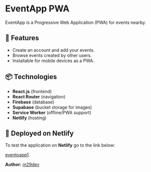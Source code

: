 # EventApp PWA

EventApp is a Progressive Web Application (PWA) for events nearby.

## 🚀 Features

- Create an account and add your events.
- Browse events created by other users.
- Installable for mobile devices as a PWA.

## 📦 Technologies

- **React.js** (frontend)
- **React Router** (navigation)
- **Firebase** (database)
- **Supabase** (bucket storage for images)
- **Service Worker** (offline/PWA support)
- **Netlify** (hosting)

## 🚀 Deployed on Netlify

To test the application on **Netlify** go to the link below:

[eventoapp1](https://eventoapp1.netlify.app/).

**Author:** [m29dev](https://github.com/m29dev)
